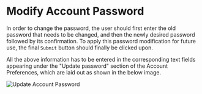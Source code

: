 # Modify Account Password

In order to change the password, the user should first enter the old password that needs to be changed, and then the newly desired password followed by its confirmation. To apply this password modification for future use, the final `Submit` button should finally be clicked upon.

All the above information has to be entered in the corresponding text fields appearing under the "Update password" section of the Account Preferences, which are laid out as shown in the below image.

![Update Account Password](/images/modify-password.png "Update Account Password")
